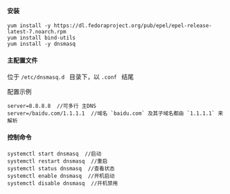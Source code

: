 #### 安装



```
yum install -y https://dl.fedoraproject.org/pub/epel/epel-release-latest-7.noarch.rpm
yum install bind-utils
yum install -y dnsmasq
```

#### 主配置文件

位于 `/etc/dnsmasq.d ` 目录下，以 `.conf ` 结尾

配置示例

```
server=8.8.8.8  //可多行 主DNS
server=/baidu.com/1.1.1.1  //域名 `baidu.com` 及其子域名都由 `1.1.1.1` 来解析
```

#### 控制命令

```
systemctl start dnsmasq  //启动
systemctl restart dnsmasq  //重启
systemctl status dnsmasq  //查看状态
systemctl enable dnsmasq  //开机启动
systemctl disable dnsmasq  //开机禁用
```




